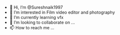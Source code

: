 - 👋 Hi, I’m @Sureshnaik1997
- 👀 I’m interested in Film video editor and photography 
- 🌱 I’m currently learning vfx
- 💞️ I’m looking to collaborate on ...
- 📫 How to reach me ...

<!---
Sureshnaik1997/Sureshnaik1997 is a ✨ special ✨ repository because its `README.md` (this file) appears on your GitHub profile.
You can click the Preview link to take a look at your changes.
--->
